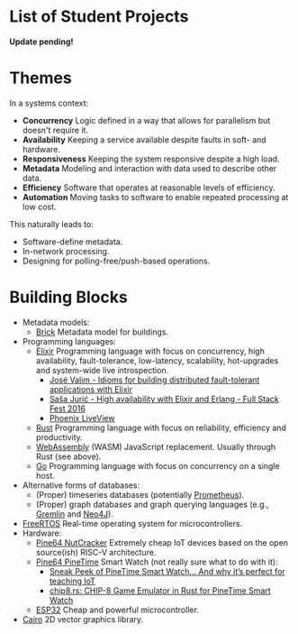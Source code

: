 # List of Student Projects

**Update pending!**

# Themes

In a systems context:
- **Concurrency** Logic defined in a way that allows for parallelism but doesn't require it.
- **Availability** Keeping a service available despite faults in soft- and hardware. 
- **Responsiveness** Keeping the system responsive despite a high load.
- **Metadata** Modeling and interaction with data used to describe other data.
- **Efficiency** Software that operates at reasonable levels of efficiency.
- **Automation** Moving tasks to software to enable repeated processing at low cost.

This naturally leads to:
- Software-define metadata.
- In-network processing.
- Designing for polling-free/push-based operations.

# Building Blocks

- Metadata models:
  - [Brick](https://brickschema.org) Metadata model for buildings.
- Programming languages:
  - [Elixir](https://elixir-lang.org) Programming language with focus on concurrency, high availability, fault-tolerance, low-latency, scalability, hot-upgrades and system-wide live introspection.
    - [José Valim - Idioms for building distributed fault-tolerant applications with Elixir](https://www.youtube.com/watch?v=MMfYXEH9KsY)
    - [Saša Jurić - High availability with Elixir and Erlang - Full Stack Fest 2016](https://www.youtube.com/watch?v=Ba3aCm3A0o8)
    - [Phoenix LiveView](https://www.youtube.com/watch?v=k4mSbCoBTPI)
  - [Rust](https://www.rust-lang.org) Programming language with focus on reliability, efficiency and productivity.
  - [WebAssembly](https://webassembly.org) (WASM) JavaScript replacement. Usually through Rust (see above).
  - [Go](https://golang.org) Programming language with focus on concurrency on a single host.
- Alternative forms of databases:
  - (Proper) timeseries databases (potentially [Prometheus](https://en.wikipedia.org/wiki/Prometheus_(software))).
  - (Proper) graph databases and graph querying languages (e.g., [Gremlin](https://en.wikipedia.org/wiki/Gremlin_(query_language)) and [Neo4J](https://neo4j.com)).
- [FreeRTOS](https://www.freertos.org) Real-time operating system for microcontrollers.
- Hardware:
  - [Pine64 NutCracker](https://wiki.pine64.org/wiki/Nutcracker) Extremely cheap IoT devices based on the open source(ish) RISC-V architecture.
  - [Pine64 PineTime](https://www.pine64.org/pinetime/) Smart Watch (not really sure what to do with it):
    - [Sneak Peek of PineTime Smart Watch… And why it’s perfect for teaching IoT](https://medium.com/swlh/sneak-peek-of-pinetime-smart-watch-and-why-its-perfect-for-teaching-iot-81b74161c159)
    - [chip8.rs: CHIP-8 Game Emulator in Rust for PineTime Smart Watch](https://lupyuen.github.io/pinetime-rust-mynewt/articles/chip8)
  - [ESP32](http://esp32.net) Cheap and powerful microcontroller.
- [Cairo](https://www.cairographics.org) 2D vector graphics library.

